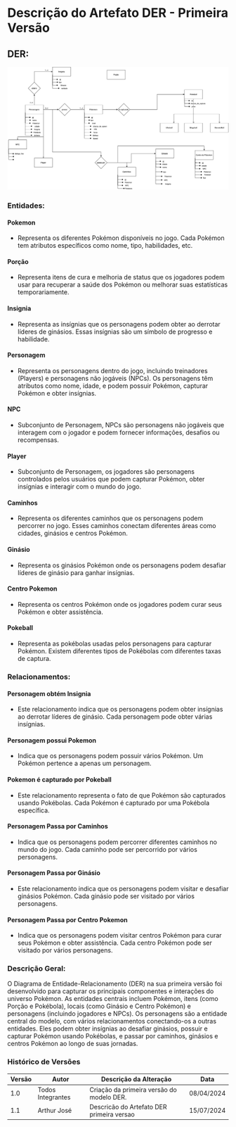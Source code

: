 # **Descrição do Artefato DER - Primeira Versão**

## DER:

![Image](der_v1.png)

### Entidades:

#### **Pokemon**
   - Representa os diferentes Pokémon disponíveis no jogo. Cada Pokémon tem atributos específicos como nome, tipo, habilidades, etc.

#### **Porção**
   - Representa itens de cura e melhoria de status que os jogadores podem usar para recuperar a saúde dos Pokémon ou melhorar suas estatísticas temporariamente.

#### **Insignia**
   - Representa as insígnias que os personagens podem obter ao derrotar líderes de ginásios. Essas insígnias são um símbolo de progresso e habilidade.

#### **Personagem**
   - Representa os personagens dentro do jogo, incluindo treinadores (Players) e personagens não jogáveis (NPCs). Os personagens têm atributos como nome, idade, e podem possuir Pokémon, capturar Pokémon e obter insígnias.

#### **NPC**
   - Subconjunto de Personagem, NPCs são personagens não jogáveis que interagem com o jogador e podem fornecer informações, desafios ou recompensas.

#### **Player**
   - Subconjunto de Personagem, os jogadores são personagens controlados pelos usuários que podem capturar Pokémon, obter insígnias e interagir com o mundo do jogo.

#### **Caminhos**
   - Representa os diferentes caminhos que os personagens podem percorrer no jogo. Esses caminhos conectam diferentes áreas como cidades, ginásios e centros Pokémon.

#### **Ginásio**
   - Representa os ginásios Pokémon onde os personagens podem desafiar líderes de ginásio para ganhar insígnias.

#### **Centro Pokemon**
   - Representa os centros Pokémon onde os jogadores podem curar seus Pokémon e obter assistência.

#### **Pokeball**
   - Representa as pokébolas usadas pelos personagens para capturar Pokémon. Existem diferentes tipos de Pokébolas com diferentes taxas de captura.

### Relacionamentos:

#### **Personagem obtém Insignia**
   - Este relacionamento indica que os personagens podem obter insígnias ao derrotar líderes de ginásio. Cada personagem pode obter várias insígnias.

####  **Personagem possui Pokemon**
   - Indica que os personagens podem possuir vários Pokémon. Um Pokémon pertence a apenas um personagem.

#### **Pokemon é capturado por Pokeball**
   - Este relacionamento representa o fato de que Pokémon são capturados usando Pokébolas. Cada Pokémon é capturado por uma Pokébola específica.

#### **Personagem Passa por Caminhos**
   - Indica que os personagens podem percorrer diferentes caminhos no mundo do jogo. Cada caminho pode ser percorrido por vários personagens.

#### **Personagem Passa por Ginásio**
   - Este relacionamento indica que os personagens podem visitar e desafiar ginásios Pokémon. Cada ginásio pode ser visitado por vários personagens.

#### **Personagem Passa por Centro Pokemon**
   - Indica que os personagens podem visitar centros Pokémon para curar seus Pokémon e obter assistência. Cada centro Pokémon pode ser visitado por vários personagens.

### Descrição Geral:

O Diagrama de Entidade-Relacionamento (DER) na sua primeira versão foi desenvolvido para capturar os principais componentes e interações do universo Pokémon. As entidades centrais incluem Pokémon, itens (como Porção e Pokébola), locais (como Ginásio e Centro Pokémon) e personagens (incluindo jogadores e NPCs). Os personagens são a entidade central do modelo, com vários relacionamentos conectando-os a outras entidades. Eles podem obter insígnias ao desafiar ginásios, possuir e capturar Pokémon usando Pokébolas, e passar por caminhos, ginásios e centros Pokémon ao longo de suas jornadas.


### Histórico de Versões

| Versão | Autor         | Descrição da Alteração                                                                                                                                      | Data       |
|--------|---------------|-------------------------------------------------------------------------------------------------------------------------------------------------------------|------------|
| 1.0    | Todos Integrantes  | Criação da primeira versão do modelo DER. | 08/04/2024|
| 1.1    |  Arthur José  | Descricão do Artefato DER primeira versao  | 15/07/2024|
